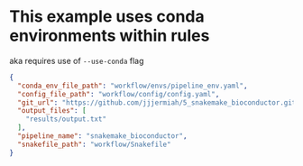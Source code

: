# This example uses conda environments within rules 

aka requires use of `--use-conda` flag

```json
{
  "conda_env_file_path": "workflow/envs/pipeline_env.yaml",
  "config_file_path": "workflow/config/config.yaml",
  "git_url": "https://github.com/jjjermiah/5_snakemake_bioconductor.git",
  "output_files": [
    "results/output.txt"
  ],
  "pipeline_name": "snakemake_bioconductor",
  "snakefile_path": "workflow/Snakefile"
}
```